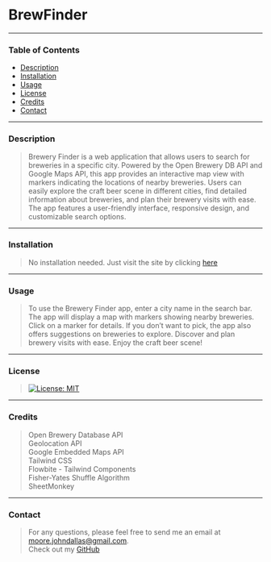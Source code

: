
  # BrewFinder
  ---
  ### Table of Contents
  - [Description](#description)
  - [Installation](#installation)
  - [Usage](#usage)
  - [License](#license)
  - [Credits](#credits)
  - [Contact](#contact)
  ---
  <a id='description'></a>
  ### Description
  > Brewery Finder is a web application that allows users to search for breweries in a specific city. Powered by the Open Brewery DB API and Google Maps API, this app provides an interactive map view with markers indicating the locations of nearby breweries. Users can easily explore the craft beer scene in different cities, find detailed information about breweries, and plan their brewery visits with ease. The app features a user-friendly interface, responsive design, and customizable search options.
  ---
  <a id='installation'></a>
  ### Installation
  > No installation needed.  Just visit the site by clicking [here]( https://johndallasmoore.github.io/BrewFinder/)
  ---
  <a id='usage'></a>
  ### Usage
  > To use the Brewery Finder app, enter a city name in the search bar. The app will display a map with markers showing nearby breweries. Click on a marker for details. If you don’t want to pick, the app also offers suggestions on breweries to explore. Discover and plan brewery visits with ease. Enjoy the craft beer scene!
  ---
  <a id='license'></a>
  ### License
  > [![License: MIT](https://img.shields.io/badge/License-MIT-yellow.svg)](https://opensource.org/licenses/MIT)
  ---
  <a id='credits'></a>
  ### Credits
  > Open Brewery Database API <br> Geolocation API <br> Google Embedded Maps API <br> Tailwind CSS <br> Flowbite - Tailwind Components <br> Fisher-Yates Shuffle Algorithm <br> SheetMonkey
  ---
  <a id='contact'></a>
  ### Contact
  > For any questions, please feel free to send me an email at moore.johndallas@gmail.com.   
  > Check out my [GitHub](https://github.com/johndallasmoore/)
